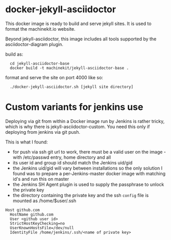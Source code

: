 # docker-jekyll-asciidoctor

This docker image is ready to build and serve jekyll sites. It is used to format the machinekit.io website.

Beyond jekyll-asciidoctor, this image includes all tools supported by the asciidoctor-diagram plugin.

build as:
````
  cd jekyll-asciidoctor-base
  docker build -t machinekit/jekyll-asciidoctor-base .
````

format and serve the site on port 4000 like so:
````
  ./docker-jekyll-asciidoctor.sh [jekyll site directory]
````

# Custom variants for jenkins use

Deploying via git from within a Docker image run by Jenkins is rather tricky, which is why there is jekyll-asciidoctor-custom. You need this only if deploying from jenkins via git push.

This is what I found:
- for push via ssh git url to work, there must be a valid user on the image - with /etc/passwd entry, home directory and all
- its user id and group id should match the Jenkins uid/gid
- the Jenkins uid/gid will vary between installations so the only solution I found was to prepare a per-Jenkins-master docker image with matching id's and run this on master
- the Jenkins SH Agent plugin is used to supply the passphrase to unlock the private key
- the directory containing the private key and the ssh `config` file is mounted as /home/$user/.ssh

````
Host github.com
  HostName github.com
  User <github user id>
  StrictHostKeyChecking=no
  UserKnownHostsFile=/dev/null
  IdentityFile /home/jenkins/.ssh/<name of private key>
````




